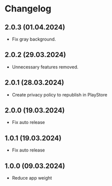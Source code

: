 # Changelog

## 2.0.3 (01.04.2024)

- Fix gray background.

## 2.0.2 (29.03.2024)

- Unnecessary features removed.

## 2.0.1 (28.03.2024)

- Create privacy policy to republish in PlayStore

## 2.0.0 (19.03.2024)

- Fix auto release

## 1.0.1 (19.03.2024)

- Fix auto release

## 1.0.0 (09.03.2024)

- Reduce app weight
